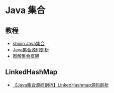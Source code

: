 # Java 集合

## 教程

* [shixin Java集合](http://blog.csdn.net/u011240877/article/category/6447444)
* [Java集合源码剖析](http://blog.csdn.net/column/details/collection.html)
* [图解集合框架](http://www.cnblogs.com/xrq730/category/759081.html)

## LinkedHashMap

* [【Java集合源码剖析】LinkedHashmap源码剖析](http://blog.csdn.net/ns_code/article/details/37867985)

